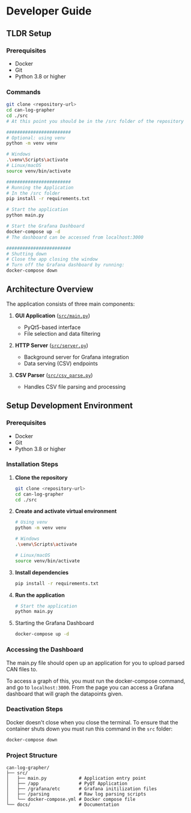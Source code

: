 # Developer Guide

## TLDR Setup

### Prerequisites

- Docker
- Git
- Python 3.8 or higher

### Commands
```bash
git clone <repository-url>
cd can-log-grapher
cd ./src 
# At this point you should be in the /src folder of the repository

########################
# Optional: using venv
python -m venv venv

# Windows
.\venv\Scripts\activate
# Linux/macOS
source venv/bin/activate

########################
# Running the Application
# In the /src folder
pip install -r requirements.txt

# Start the application
python main.py

# Start the Grafana Dashboard
docker-compose up -d 
# The dashboard can be accessed from localhost:3000

########################
# Shutting down
# Close the app closing the window
# Turn off the Grafana dashboard by running:
docker-compose down
```

## Architecture Overview

The application consists of three main components:

1. **GUI Application** ([`src/main.py`](../src/main.py))
   - PyQt5-based interface
   - File selection and data filtering

2. **HTTP Server** ([`src/server.py`](../src/server.py))
   - Background server for Grafana integration
   - Data serving (CSV) endpoints

3. **CSV Parser** ([`src/csv_parse.py`](../src/csv_parse.py))
   - Handles CSV file parsing and processing

## Setup Development Environment

### Prerequisites

- Docker
- Git
- Python 3.8 or higher

### Installation Steps

1. **Clone the repository**
   ```bash
   git clone <repository-url>
   cd can-log-grapher
   cd ./src
   ```

2. **Create and activate virtual environment**
   ```bash
   # Using venv
   python -m venv venv
   
   # Windows
   .\venv\Scripts\activate
   
   # Linux/macOS
   source venv/bin/activate
   ```

3. **Install dependencies**
   ```bash
   pip install -r requirements.txt
   ```

4. **Run the application**
   ```bash
   # Start the application
   python main.py
   ```

5. Starting the Grafana Dashboard
   ```bash
   docker-compose up -d
   ```

### Accessing the Dashboard

The main.py file should open up an application for you to upload parsed CAN files to.

To access a graph of this, you must run the docker-compose command, and go to `localhost:3000`. From the page you can access a Grafana dashboard that will graph the datapoints given.

### Deactivation Steps
Docker doesn't close when you close the terminal. To ensure that the container shuts down you must run this command in the `src` folder:

```bash
docker-compose down
```

### Project Structure
```
can-log-grapher/
├── src/
│   ├── main.py            # Application entry point
│   ├── /app               # PyQT Application
│   ├── /grafana/etc       # Grafana initilization files
│   ├── /parsing           # Raw log parsing scripts
│   └── docker-compose.yml # Docker compose file
└── docs/                  # Documentation
```